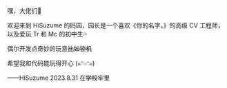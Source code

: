 <!--<img align='right' src='https://cdn.jsdelivr.net/gh/HiSuzume/hisuzume/suzume.png' width='410px'>-->

嘿，大佬们👋

欢迎来到 HiSuzume 的码园，园长是一个喜欢《你的名字。》的高级 CV 工程师，以及爱玩 Tr 和 Mc 的初~~中~~生💦

偶尔开发点奇妙的玩意~~比如锁机~~

希望我和代码能玩得开心 (๑ᵔ⌔ᵔ๑)

——HiSuzume 2023.8.31 在~~学校~~牢里

